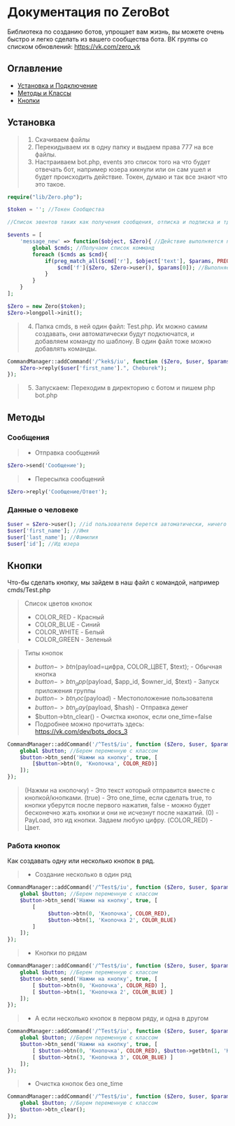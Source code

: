 # Документация по ZeroBot
Библиотека по созданию ботов, упрощает вам жизнь, вы можете очень быстро и легко сделать из вашего сообщества бота.
ВК группы со списком обновлений: https://vk.com/zero_vk

## Оглавление
* [Установка и Подключение](#Установка)
* [Методы и Классы](#Методы)
* [Кнопки](#Кнопки)

## Установка
> 1) Скачиваем файлы
> 2) Перекидываем их в одну папку и выдаем права 777 на все файлы.
> 3) Настраиваем bot.php, events это список того на что будет отвечать бот, например юзера кикнули или он сам ушел и будет происходить действие. Токен, думаю и так все знают что это такое.
```php 
require("lib/Zero.php");

$token = ''; //Токен Сообщества

//Список эвентов таких как получения сообщения, отписка и подписка и тд.

$events = [
    'message_new' => function($object, $Zero){ //Действие выполняется при получение сообщения
        global $cmds; //Получаем список комманд
        foreach ($cmds as $cmd){
            if(preg_match_all($cmd['r'], $object['text'], $params, PREG_SET_ORDER)){ //Ищем команду в сообщение пользователя
                $cmd['f']($Zero, $Zero->user(), $params[0]); //Выполняем функцию если команда найдена
            }
        }
    }
];

$Zero = new Zero($token);
$Zero->longpoll->init();
```
> 4) Папка cmds, в ней один файл: Test.php. Их можно самим создавать, они автоматически будут подключатся, и добавляем команду по шаблону. В один файл тоже можно добавлять команды.
```php
CommandManager::addCommand('/^kek$/iu', function ($Zero, $user, $params){
    $Zero->reply($user['first_name'].", Cheburek");
});
```
> 5) Запускаем: Переходим в директорию с ботом и пишем php bot.php

## Методы
### Сообщения
>* Отправка сообщений
```php 
$Zero->send('Сообщение');
```
>* Пересылка сообщений
```php
$Zero->reply('Сообщение/Ответ');
```
### Данные о человеке
```php
$user = $Zero->user(); //id пользователя берется автоматически, ничего указывать не надо
$user['first_name']; //Имя
$user['last_name']; //Фамилия
$user['id']; //Ид юзера
```
## Кнопки
Что-бы сделать кнопку, мы зайдем в наш файл с командой, например cmds/Test.php
> Список цветов кнопок
>* COLOR_RED - Красный
>* COLOR_BLUE - Синий
>* COLOR_WHITE - Белый
>* COLOR_GREEN - Зеленый

> Типы кнопок
>* $button->btn($payload=цифра, COLOR_ЦВЕТ, $text); - Обычная кнопка
>* $button->btn_app($payload, $app_id, $owner_id, $text) - Запуск приложения группы
>* $button->btn_loc($payload) - Местоположение пользователя
>* $button->btn_pay($payload, $hash) - Отправка денег
>* $button->btn_clear() - Очистка кнопок, если one_time=false
>* Подробнее можно прочитать здесь: https://vk.com/dev/bots_docs_3
```php
CommandManager::addCommand('/^Test$/iu', function ($Zero, $user, $params){
    global $button; //Берем переменную с классом
    $button->btn_send('Нажми на кнопку', true, [ 
        [$button->btn(0, 'Кнопочка', COLOR_RED)]
    ]);
});
```
> (Нажми на кнопочку) - Это текст который отправится вместе с кнопкой/кнопками.
> (true) - Это one_time, если сделать true, то кнопки уберутся после первого нажатия, false - можно будет бесконечно жать кнопки и они не исчезнут после нажатий.
> (0) - PayLoad, это ид кнопки. Задаем любую цифру.
> (COLOR_RED) - Цвет.

### Работа кнопок
Как создавать одну или несколько кнопок в ряд.
>* Создание несколько в один ряд
```php
CommandManager::addCommand('/^Test$/iu', function ($Zero, $user, $params){
    global $button; //Берем переменную с классом
    $button->btn_send('Нажми на кнопку', true, [ 
        [
             $button->btn(0, 'Кнопочка', COLOR_RED),
             $button->btn(1, 'Кнопочка 2', COLOR_BLUE)
        ]
    ]);
});
```
>* Кнопки по рядам
```php
CommandManager::addCommand('/^Test$/iu', function ($Zero, $user, $params){
    global $button; //Берем переменную с классом
    $button->btn_send('Нажми на кнопку', true, [ 
        [ $button->btn(0, 'Кнопочка', COLOR_RED) ],
        [ $button->btn(1, 'Кнопочка 2', COLOR_BLUE) ]
    ]);
});
```
>* А если несколько кнопок в первом ряду, и одна в другом
```php
CommandManager::addCommand('/^Test$/iu', function ($Zero, $user, $params){
    global $button; //Берем переменную с классом
    $button->btn_send('Нажми на кнопку', true, [ 
        [ $button->btn(0, 'Кнопочка', COLOR_RED), $button->getbtn(1, 'Кнопочка 2', COLOR_BLUE) ],
        [ $button->btn(3, 'Кнопочка 3', COLOR_BLUE) ]
    ]);
});
```
>* Очистка кнопок без one_time
```php
CommandManager::addCommand('/^Test$/iu', function ($Zero, $user, $params){
    global $button; //Берем переменную с классом
    $button->btn_clear();
});
```
